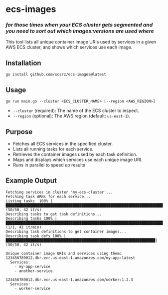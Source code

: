 # ecs-images

### _for those times when your ECS cluster gets segmented and you need to sort out which images:versions are used where_

This tool lists all unique container image URIs used by services in a given AWS ECS cluster, and shows which services use each image.

## Installation

```
go install github.com/xcsrz/ecs-images@latest
```

## Usage

```
go run main.go --cluster <ECS_CLUSTER_NAME> [--region <AWS_REGION>]
```
- `--cluster` (required): The name of the ECS cluster to inspect.
- `--region` (optional): The AWS region (default: `us-east-1`).

## Purpose

- Fetches all ECS services in the specified cluster.
- Lists all running tasks for each service.
- Retrieves the container images used by each task definition.
- Maps and displays which services use each unique image URI.
- Runs in parallel to speed up results

## Example Output

```
Fetching services in cluster 'my-ecs-cluster'...
Fetching task ARNs for each service...
Listing tasks  100% |██████████████████████████████████████████████████████████████████████████| (50/50, 42 it/s)
Describing tasks to get task definitions...
Describing tasks 100% |███████████████████████████████████████████████████████████████████████| (1/1, 42 it/min)
Describing task definitions to get container images...
Describing task defs 100% |███████████████████████████████████████████████████████████████████| (50/50, 42 it/s)

Unique container image URIs and services using them:
123456789012.dkr.ecr.us-east-1.amazonaws.com/my-app:latest
  Services:
    - my-app-service
    - another-service

123456789012.dkr.ecr.us-east-1.amazonaws.com/worker:1.2.3
  Services:
    - worker-service
```
